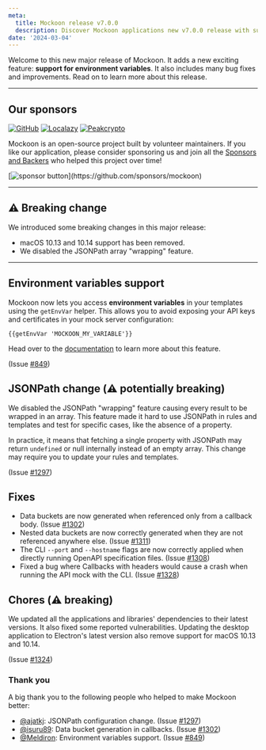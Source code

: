 ```yaml
---
meta:
  title: Mockoon release v7.0.0
  description: Discover Mockoon applications new v7.0.0 release with support for environment variables and many bug fixes.
date: '2024-03-04'
---
```


Welcome to this new major release of Mockoon. It adds a new exciting feature: **support for environment variables**. It also includes many bug fixes and improvements. Read on to learn more about this release.

---

## Our sponsors

[![GitHub](https://mockoon.com/images/sponsors/github.png)](https://github.blog/2023-04-12-github-accelerator-our-first-cohort-and-whats-next/)
[![Localazy](https://mockoon.com/images/sponsors/localazy.png)](https://localazy.com/register?ref=a9CiDC61gOac-azO)
[![Peakcrypto](https://mockoon.com/images/sponsors/peakcrypto.png)](https://www.peakcrypto.com/)

Mockoon is an open-source project built by volunteer maintainers. If you like our application, please consider sponsoring us and join all the [Sponsors and Backers](https://github.com/mockoon/mockoon/blob/main/backers.md) who helped this project over time!

[![sponsor button](https://mockoon.com/images/sponsor-btn-250.png?)](https://github.com/sponsors/mockoon)

---

## ⚠️ Breaking change

We introduced some breaking changes in this major release:

- macOS 10.13 and 10.14 support has been removed.
- We disabled the JSONPath array "wrapping" feature.

---

## Environment variables support

Mockoon now lets you access **environment variables** in your templates using the `getEnvVar` helper. This allows you to avoid exposing your API keys and certificates in your mock server configuration:

`{{getEnvVar 'MOCKOON_MY_VARIABLE'}}`

Head over to the [documentation](https://mockoon.com/docs/latest/variables/environment-variables/) to learn more about this feature.

(Issue [#849](https://github.com/mockoon/mockoon/issues/849))

## JSONPath change (⚠️ potentially breaking)

We disabled the JSONPath "wrapping" feature causing every result to be wrapped in an array. This feature made it hard to use JSONPath in rules and templates and test for specific cases, like the absence of a property.

In practice, it means that fetching a single property with JSONPath may return `undefined` or null internally instead of an empty array. This change may require you to update your rules and templates.

(Issue [#1297](https://github.com/mockoon/mockoon/issues/1297))

## Fixes

- Data buckets are now generated when referenced only from a callback body. (Issue [#1302](https://github.com/mockoon/mockoon/issues/1302))
- Nested data buckets are now correctly generated when they are not referenced anywhere else. (Issue [#1311](https://github.com/mockoon/mockoon/issues/1311))
- The CLI `--port` and `--hostname` flags are now correctly applied when directly running OpenAPI specification files. (Issue [#1308](https://github.com/mockoon/mockoon/issues/1308))
- Fixed a bug where Callbacks with headers would cause a crash when running the API mock with the CLI. (Issue [#1328](https://github.com/mockoon/mockoon/issues/1328))

## Chores (⚠️ breaking)

We updated all the applications and libraries' dependencies to their latest versions. It also fixed some reported vulnerabilities.
Updating the desktop application to Electron's latest version also remove support for macOS 10.13 and 10.14.

(Issue [#1324](https://github.com/mockoon/mockoon/issues/1324))

### Thank you

A big thank you to the following people who helped to make Mockoon better:

- [@ajatkj](https://github.com/ajatkj): JSONPath configuration change. (Issue [#1297](https://github.com/mockoon/mockoon/issues/1297))
- [@isuru89](https://github.com/isuru89): Data bucket generation in callbacks. (Issue [#1302](https://github.com/mockoon/mockoon/issues/1302))
- [@Meldiron](https://github.com/Meldiron): Environment variables support. (Issue [#849](https://github.com/mockoon/mockoon/issues/849))
